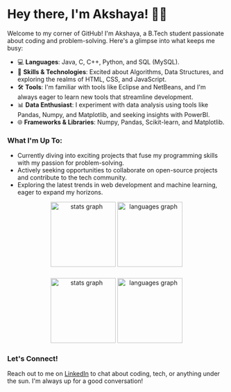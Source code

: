 <h1>Hey there, I'm Akshaya! 👋🏽</h1>

<p>Welcome to my corner of GitHub! I'm Akshaya, a B.Tech student passionate about coding and problem-solving. Here's a glimpse into what keeps me busy:</p>

<ul>
  <li>💻 <strong>Languages</strong>: Java, C, C++, Python, and SQL (MySQL).</li>
  <li>🚀 <strong>Skills & Technologies</strong>: Excited about Algorithms, Data Structures, and exploring the realms of HTML, CSS, and JavaScript.</li>
  <li>🛠️ <strong>Tools</strong>: I'm familiar with tools like Eclipse and NetBeans, and I'm always eager to learn new tools that streamline development.</li>
  <li>📊 <strong>Data Enthusiast</strong>: I experiment with data analysis using tools like Pandas, Numpy, and Matplotlib, and seeking insights with PowerBI.</li>
  <li>🌐 <strong>Frameworks & Libraries</strong>: Numpy, Pandas, Scikit-learn, and Matplotlib.</li>
</ul>

<h3>What I'm Up To:</h3>

<ul>
  <li>Currently diving into exciting projects that fuse my programming skills with my passion for problem-solving.</li>
  <li>Actively seeking opportunities to collaborate on open-source projects and contribute to the tech community.</li>
  <li>Exploring the latest trends in web development and machine learning, eager to expand my horizons.</li>
</ul>
<div align="center">
  <img src="https://github-readme-stats.vercel.app/api?username=akshayasbipin&hide_title=false&hide_rank=false&show_icons=true&include_all_commits=true&count_private=true&disable_animations=false&theme=dracula&locale=en&hide_border=false&order=1" height="150" alt="stats graph"  />
  <img src="https://github-readme-stats.vercel.app/api/top-langs?username=akshayasbipin&locale=en&hide_title=false&layout=compact&card_width=320&langs_count=5&theme=dracula&hide_border=false&order=2" height="150" alt="languages graph"  />
</div>

###

<div align="center">
  <img src="https://github-readme-stats.vercel.app/api?username=akshayasbipin&hide_title=false&hide_rank=false&show_icons=true&include_all_commits=true&count_private=true&disable_animations=false&theme=dracula&locale=en&hide_border=false&order=1" height="150" alt="stats graph"  />
  <img src="https://github-readme-stats.vercel.app/api/top-langs?username=akshayasbipin&locale=en&hide_title=false&layout=compact&card_width=320&langs_count=5&theme=dracula&hide_border=false&order=2" height="150" alt="languages graph"  />
</div>

###

<h3>Let's Connect!</h3>

<p>Reach out to me on <a href="https://www.linkedin.com/in/akshaya-s-bipin/">LinkedIn</a> to chat about coding, tech, or anything under the sun. I'm always up for a good conversation!</p>

<!-- <img align = "left" width = 47% src = "https://github-readme-stats.vercel.app/api?username=Akshaya21513&show_icons=true&theme=radical" />
<img align = "left" width = 47% src = "https://github-readme-stats.vercel.app/api/top-langs/?username=Akshaya21513&layout=compact" /> -->
